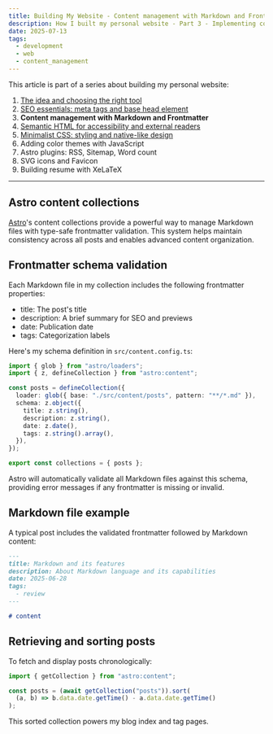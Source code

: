 ```yaml
---
title: Building My Website - Content management with Markdown and Frontmatter (Part 3)
description: How I built my personal website - Part 3 - Implementing content collections in Astro using Markdown and schema validation
date: 2025-07-13
tags:
  - development
  - web
  - content_management
---
```


This article is part of a series about building my personal website:

1. [The idea and choosing the right tool](/posts/this-website/01-idea-and-choosing-tool)
2. [SEO essentials: meta tags and base head element](/posts/this-website/02-seo-meta-tags)
3. __Content management with Markdown and Frontmatter__
4. [Semantic HTML for accessibility and external readers](/posts/this-website/04-semantic-html)
5. [Minimalist CSS: styling and native-like design](/posts/this-website/05-minimal-css)
6. Adding color themes with JavaScript
7. Astro plugins: RSS, Sitemap, Word count
8. SVG icons and Favicon
9. Building resume with XeLaTeX

---

## Astro content collections

[Astro](/posts/why-astro-stands-out)'s content collections provide a powerful way
to manage Markdown files with type-safe frontmatter validation.
This system helps maintain consistency across all posts
and enables advanced content organization.

## Frontmatter schema validation

Each Markdown file in my collection includes the following frontmatter properties:

- title: The post's title
- description: A brief summary for SEO and previews
- date: Publication date
- tags: Categorization labels

Here's my schema definition in `src/content.config.ts`:

```ts
import { glob } from "astro/loaders";
import { z, defineCollection } from "astro:content";

const posts = defineCollection({
  loader: glob({ base: "./src/content/posts", pattern: "**/*.md" }),
  schema: z.object({
    title: z.string(),
    description: z.string(),
    date: z.date(),
    tags: z.string().array(),
  }),
});

export const collections = { posts };
```

Astro will automatically validate all Markdown files against this schema,
providing error messages if any frontmatter is missing or invalid.

## Markdown file example

A typical post includes the validated frontmatter followed by Markdown content:

```markdown
---
title: Markdown and its features
description: About Markdown language and its capabilities
date: 2025-06-28
tags:
  - review
---

# content
```

## Retrieving and sorting posts

To fetch and display posts chronologically:

```ts
import { getCollection } from "astro:content";

const posts = (await getCollection("posts")).sort(
  (a, b) => b.data.date.getTime() - a.data.date.getTime()
);
```

This sorted collection powers my blog index and tag pages.
